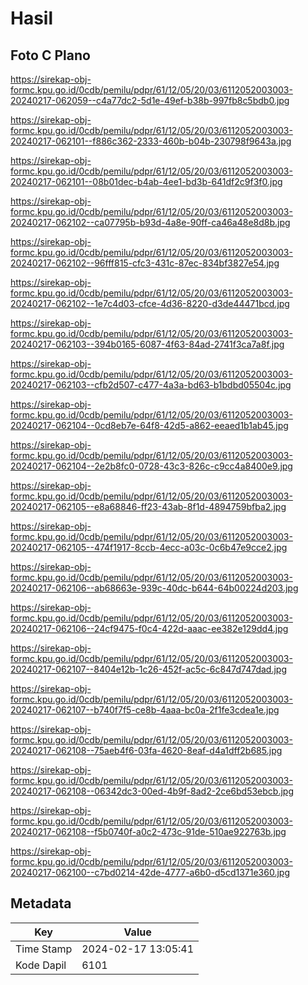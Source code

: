 # Hasil

## Foto C Plano

https://sirekap-obj-formc.kpu.go.id/0cdb/pemilu/pdpr/61/12/05/20/03/6112052003003-20240217-062059--c4a77dc2-5d1e-49ef-b38b-997fb8c5bdb0.jpg

https://sirekap-obj-formc.kpu.go.id/0cdb/pemilu/pdpr/61/12/05/20/03/6112052003003-20240217-062101--f886c362-2333-460b-b04b-230798f9643a.jpg

https://sirekap-obj-formc.kpu.go.id/0cdb/pemilu/pdpr/61/12/05/20/03/6112052003003-20240217-062101--08b01dec-b4ab-4ee1-bd3b-641df2c9f3f0.jpg

https://sirekap-obj-formc.kpu.go.id/0cdb/pemilu/pdpr/61/12/05/20/03/6112052003003-20240217-062102--ca07795b-b93d-4a8e-90ff-ca46a48e8d8b.jpg

https://sirekap-obj-formc.kpu.go.id/0cdb/pemilu/pdpr/61/12/05/20/03/6112052003003-20240217-062102--96fff815-cfc3-431c-87ec-834bf3827e54.jpg

https://sirekap-obj-formc.kpu.go.id/0cdb/pemilu/pdpr/61/12/05/20/03/6112052003003-20240217-062102--1e7c4d03-cfce-4d36-8220-d3de44471bcd.jpg

https://sirekap-obj-formc.kpu.go.id/0cdb/pemilu/pdpr/61/12/05/20/03/6112052003003-20240217-062103--394b0165-6087-4f63-84ad-2741f3ca7a8f.jpg

https://sirekap-obj-formc.kpu.go.id/0cdb/pemilu/pdpr/61/12/05/20/03/6112052003003-20240217-062103--cfb2d507-c477-4a3a-bd63-b1bdbd05504c.jpg

https://sirekap-obj-formc.kpu.go.id/0cdb/pemilu/pdpr/61/12/05/20/03/6112052003003-20240217-062104--0cd8eb7e-64f8-42d5-a862-eeaed1b1ab45.jpg

https://sirekap-obj-formc.kpu.go.id/0cdb/pemilu/pdpr/61/12/05/20/03/6112052003003-20240217-062104--2e2b8fc0-0728-43c3-826c-c9cc4a8400e9.jpg

https://sirekap-obj-formc.kpu.go.id/0cdb/pemilu/pdpr/61/12/05/20/03/6112052003003-20240217-062105--e8a68846-ff23-43ab-8f1d-4894759bfba2.jpg

https://sirekap-obj-formc.kpu.go.id/0cdb/pemilu/pdpr/61/12/05/20/03/6112052003003-20240217-062105--474f1917-8ccb-4ecc-a03c-0c6b47e9cce2.jpg

https://sirekap-obj-formc.kpu.go.id/0cdb/pemilu/pdpr/61/12/05/20/03/6112052003003-20240217-062106--ab68663e-939c-40dc-b644-64b00224d203.jpg

https://sirekap-obj-formc.kpu.go.id/0cdb/pemilu/pdpr/61/12/05/20/03/6112052003003-20240217-062106--24cf9475-f0c4-422d-aaac-ee382e129dd4.jpg

https://sirekap-obj-formc.kpu.go.id/0cdb/pemilu/pdpr/61/12/05/20/03/6112052003003-20240217-062107--8404e12b-1c26-452f-ac5c-6c847d747dad.jpg

https://sirekap-obj-formc.kpu.go.id/0cdb/pemilu/pdpr/61/12/05/20/03/6112052003003-20240217-062107--b740f7f5-ce8b-4aaa-bc0a-2f1fe3cdea1e.jpg

https://sirekap-obj-formc.kpu.go.id/0cdb/pemilu/pdpr/61/12/05/20/03/6112052003003-20240217-062108--75aeb4f6-03fa-4620-8eaf-d4a1dff2b685.jpg

https://sirekap-obj-formc.kpu.go.id/0cdb/pemilu/pdpr/61/12/05/20/03/6112052003003-20240217-062108--06342dc3-00ed-4b9f-8ad2-2ce6bd53ebcb.jpg

https://sirekap-obj-formc.kpu.go.id/0cdb/pemilu/pdpr/61/12/05/20/03/6112052003003-20240217-062108--f5b0740f-a0c2-473c-91de-510ae922763b.jpg

https://sirekap-obj-formc.kpu.go.id/0cdb/pemilu/pdpr/61/12/05/20/03/6112052003003-20240217-062100--c7bd0214-42de-4777-a6b0-d5cd1371e360.jpg


## Metadata

| Key        | Value               |
| ---------- | ------------------- |
| Time Stamp | 2024-02-17 13:05:41 |
| Kode Dapil | 6101                |




